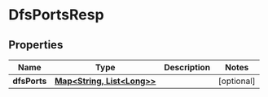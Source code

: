# DfsPortsResp

## Properties
Name | Type | Description | Notes
------------ | ------------- | ------------- | -------------
**dfsPorts** | [**Map&lt;String, List&lt;Long&gt;&gt;**](List.md) |  |  [optional]
